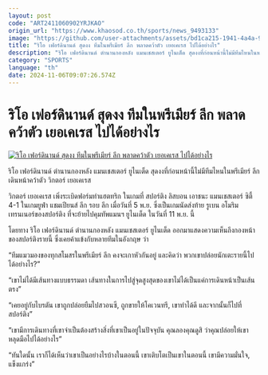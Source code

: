 ```yaml
---
layout: post
code: "ART2411060902YRJKAO"
origin_url: "https://www.khaosod.co.th/sports/news_9493133"
image: "https://github.com/user-attachments/assets/bd1ca215-1941-4a4a-920c-ed4eace7d702"
title: "ริโอ เฟอร์ดินานด์ สุดงง ทีมในพรีเมียร์ ลีก พลาดคว้าตัว เยอเคเรส ไปได้อย่างไร"
description: "ริโอ เฟอร์ดินานด์ ตำนานกองหลัง แมนเชสเตอร์ ยูไนเต็ด สุดงงที่ก่อนหน้านี้ไม่มีทีมไหนในพรีเมียร์ ลีก เดินหน้าคว้าตัว วิกตอร์ เยอเคเรส"
category: "SPORTS"
language: "th"
date: 2024-11-06T09:07:26.574Z
---
```


# ริโอ เฟอร์ดินานด์ สุดงง ทีมในพรีเมียร์ ลีก พลาดคว้าตัว เยอเคเรส ไปได้อย่างไร

[![ริโอ เฟอร์ดินานด์ สุดงง ทีมในพรีเมียร์ ลีก พลาดคว้าตัว เยอเคเรส ไปได้อย่างไร](https://www.khaosod.co.th/wpapp/uploads/2024/11/gyo.jpg "ริโอ เฟอร์ดินานด์ สุดงง ทีมในพรีเมียร์ ลีก พลาดคว้าตัว เยอเคเรส ไปได้อย่างไร")](https://www.khaosod.co.th/wpapp/uploads/2024/11/gyo.jpg)

ริโอ เฟอร์ดินานด์ ตำนานกองหลัง แมนเชสเตอร์ ยูไนเต็ด สุดงงที่ก่อนหน้านี้ไม่มีทีมไหนในพรีเมียร์ ลีก เดินหน้าคว้าตัว วิกตอร์ เยอเคเรส

วิกตอร์ เยอเคเรส เพิ่งระเบิดฟอร์มทำแฮตทริก ในเกมที่ สปอร์ติง ลิสบอน เอาชนะ แมนเชสเตอร์ ซิตี้ 4-1 ในเกมยูฟ่า แชมเปียนส์ ลีก รอบ ลีก เมื่อวันที่ 5 พ.ย. ซึ่งเป็นเกมนัดส่งท้าย รูเบน อโมริม เทรนเนอร์ของสปอร์ติง ที่จะย้ายไปคุมทัพแมนฯ ยูไนเต็ด ในวันที่ 11 พ.ย. นี้

โดยทาง ริโอ เฟอร์ดินานด์ ตำนานกองหลัง แมนเชสเตอร์ ยูไนเต็ด ออกมาแสดงความเห็นถึงกองหน้าของสปอร์ติงรายนี้ ซึ่งเคยค้าแข้งกับหลายทีมในอังกฤษ ว่า

“ทีมแมวมองของทุกสโมสรในพรีเมียร์ ลีก คงจะเกาหัวกันอยู่ และคิดว่า พวกเขาปล่อยนักเตะรายนี้ไปได้อย่างไร?”

“เขาไม่ได้มีเส้นทางแบบธรรมดา เส้นทางในการไปสู่จุดสูงสุดของเขาไม่ได้เป็นแค่การเดินหน้าเป็นเส้นตรง”

“เคยอยู่กับไบรตัน เขาถูกปล่อยยืมไปสวอนซี, ถูกขายให้โคเวนทรี, เขาทำได้ดี และจากนั้นก็ไปที่สปอร์ติง”

“เขามีการเดินทางที่เขาจำเป็นต้องสร้างสิ่งที่เขาเป็นอยู่ในปัจจุบัน คุณลองคุณดูสิ ว่าคุณปล่อยให้เขาหลุดมือไปได้อย่างไร”

“ทันใดนั้น เราก็ได้เห็นว่าเขาเป็นอย่างไรบ้างในตอนนี้ เขาเติบโตเป็นเขาในตอนนี้ เขามีความมั่นใจ, แข็งแกร่ง”